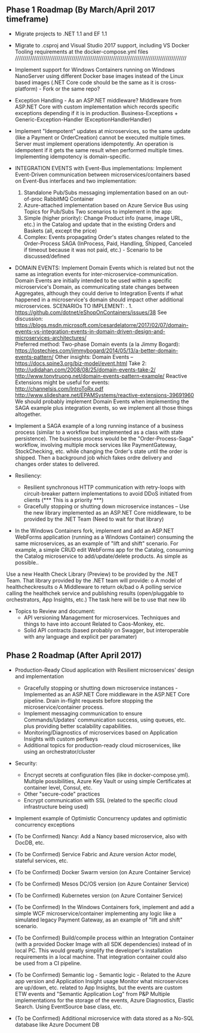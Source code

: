 ## Phase 1 Roadmap (By March/April 2017 timeframe)
- Migrate projects to .NET 1.1 and EF 1.1 
- Migrate to .csproj and Visual Studio 2017 support, including VS Docker Tooling requirements at the docker-compose.yml files
///////////////////////////////////////////////////////////////////////////////////////////
- Implement support for Windows Containers running on Windows NanoServer using different Docker base images instead of the Linux based images (.NET Core code should be the same as it is cross-platform) - Fork or the same repo?

- Exception Handling - As an ASP.NET middleware?
Middleware from ASP.NET Core with custom implementation which records specific exceptions depending if it is in production.
Business-Exceptions + Generic-Exception-Handler (ExceptionHandlerHandler)

- Implement "Idempotent" updates at microservices, so the same update (like a Payment or OrderCreation) cannot be executed multiple times. Server must implement operations idempotently. An operation is idempotent if it gets the same result when performed multiple times. Implementing idempotency is domain-specific. 

- INTEGRATION EVENTS with Event-Bus implementations: Implement Event-Driven communication between microservices/containers based on Event-Bus interfaces and two implementation:
  1. Standalone Pub/Subs messaging implementation based on an out-of-proc RabbitMQ Container
  2. Azure-attached implementation based on Azure Service Bus using Topics for Pub/Subs
Two scenarios to implement in the app: 
  1. Simple (higher priority): Change Product info (name, image URL, etc.) in the Catalog and update that in the existing Orders and Baskets (all, except the price) 
  2. Complex: Events propagating Order's states changes related to the Order-Process SAGA (InProcess, Paid, Handling, Shipped, Canceled if timeout because it was not paid, etc.) - Scenario to be discussed/defined

- DOMAIN EVENTS: Implement Domain Events which is related but not the same as integration events for inter-microservice-communication. Domain Events are initially intended to be used within a specific microservice's Domain, as communicating state changes between Aggregates, although they could derive to Integration Events if what happened in a microservice's domain should impact other additional microservices. 
SCENARIOs TO IMPLEMENT:
. 1. https://github.com/dotnet/eShopOnContainers/issues/38 
See discussion:
https://blogs.msdn.microsoft.com/cesardelatorre/2017/02/07/domain-events-vs-integration-events-in-domain-driven-design-and-microservices-architectures/    
Preferred method: Two-phase Domain events (a la Jimmy Bogard): 
https://lostechies.com/jimmybogard/2014/05/13/a-better-domain-events-pattern/
Other insights:
Domain Events – https://docs.spine3.org/biz-model/event.html
Take 2: http://udidahan.com/2008/08/25/domain-events-take-2/ 
http://www.tonytruong.net/domain-events-pattern-example/
Reactive Extensions might be useful for events: 
http://channelsis.com/IntroToRx.pdf
http://www.slideshare.net/EPAMSystems/reactive-extensions-39691960
We should probably implement Domain Events when implementing the SAGA example plus integration events, so we implement all those things altogether.

- Implement a SAGA example of a long running instance of a business process (similar to a workflow but implemented as a class with state persistence). The business process would be the "Order-Process-Saga" workflow, involving multiple mock services like PaymentGateway, StockChecking, etc. while changing the Order's state until the order is shipped. Then a background job which fakes ordre delivery and changes order states to delivered.  

- Resiliency:
   - Resilient synchronous HTTP communication with retry-loops with circuit-breaker pattern implementations to avoid DDoS initiated from clients (*** This is a priority ***)
   - Gracefully stopping or shutting down microservice instances – Use the new library implemented as an ASP.NET Core middleware, to be provided by the .NET Team (Need to wait for that library)

- In the Windows Containers fork, implement and add an ASP.NET WebForms application (running as a Windows Container) consuming the same microservices, as an example of "lift and shift" scenario.
For example, a simple CRUD edit WebForms app for the Catalog, consuming the Catalog microservice to add/update/delete products. As simple as possible..

Use a new Health Check Library (Preview) to be provided by the .NET Team. That library provided by the .NET team will provide:
o A model of healthcheckresults
o A Middleware to return ok/bad
o A polling service calling the healthchek service and publishing results (open/pluggable to orchestrators, App Insights, etc.)
The task here will be to use that new lib

- Topics to Review and document:
   - API versioning Management for microservices. Techniques and things to have into account Related to Caos-Monkey, etc.
   - Solid API contracts (based probably on Swagger, but interoperable with any language and explicit per paramater)

## Phase 2 Roadmap (After April 2017)

- Production-Ready Cloud application with Resilient microservices' design and implementation 
   - Gracefully stopping or shutting down microservice instances - Implemented as an ASP.NET Core middleware in the ASP.NET Core pipeline. Drain in-flight requests before stopping the microservice/container process.
   - Implement messaging communication to ensure Commands/Updates' communication success, using queues, etc. plus providing better scalability capabilities.
   - Monitoring/Diagnostics of microservices based on Application Insights with custom perfkeys
   - Additional topics for production-ready cloud microservices, like using an orchestrator/cluster

- Security:
   - Encrypt secrets at configuration files (like in docker-compose.yml). Multiple possibilities, Azure Key Vault or using simple Certificates at container level, Consul, etc.
   - Other "secure-code" practices
   - Encrypt communication with SSL (related to the specific cloud infrastructure being used)

- Implement example of Optimistic Concurrency updates and optimistic concurrency exceptions

- (To be Confirmed) Nancy: Add a Nancy based microservice, also with DocDB, etc.

- (To be Confirmed) Service Fabric and Azure version
Actor model, stateful services, etc.
- (To be Confirmed) Docker Swarm version (on Azure Container Service)
- (To be Confirmed) Mesos DC/OS version (on Azure Container Service)
- (To be Confirmed) Kubernetes version (on Azure Container Service)

- (To be Confirmed) In the Windows Containers fork, implement and add a simple WCF microservice/container implementing any logic like a simulated legacy Payment Gateway, as an example of "lift and shift" scenario.

- (To be Confirmed) Build/compile process within an Integration Container (with a provided Docker Image with all SDK dependencies) instead of in local PC. This would greatly simplify the developer's installation requirements in a local machine. That integration container could also be used from a CI pipeline.

- (To be Confirmed) Semantic log - Semantic logic - Related to the Azure app version and Application Insight usage
Monitor what microservices are up/down, etc. related to App Insights, but the events are custom
ETW events and "Semantic Application Log" from P&P
Multiple implementations for the storage of the events, Azure Diagnostics, Elastic Search.
Using EventSource base class, etc.

- (To be Confirmed) Additional microservice with data stored as a No-SQL database like Azure Document DB